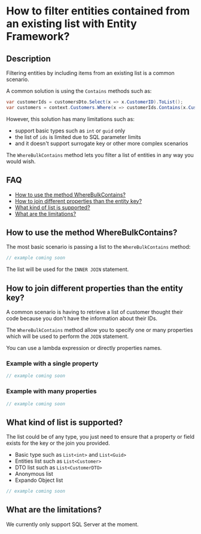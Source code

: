 # How to filter entities contained from an existing list with Entity Framework?

## Description

Filtering entities by including items from an existing list is a common scenario.

A common solution is using the `Contains` methods such as:

```csharp
var customerIds = customersDto.Select(x => x.CustomerID).ToList();
var customers = context.Customers.Where(x => customerIds.Contains(x.CustomerID)).ToList();
```

However, this solution has many limitations such as:

- support basic types such as `int` or `guid` only
- the list of `ids` is limited due to SQL parameter limits
- and it doesn't support surrogate key or other more complex scenarios

The `WhereBulkContains` method lets you filter a list of entities in any way you would wish.

## FAQ

- [How to use the method WhereBulkContains?](#how-to-use-the-method-wherebulkcontains)
- [How to join different properties than the entity key?](#how-to-join-different-properties-than-the-entity-key)
- [What kind of list is supported?](#what-kind-of-list-is-supported)
- [What are the limitations?](#what-are-the-limitations)

## How to use the method WhereBulkContains?

The most basic scenario is passing a list to the `WhereBulkContains` method:

```csharp
// example coming soon
```

The list will be used for the `INNER JOIN` statement.

## How to join different properties than the entity key?

A common scenario is having to retrieve a list of customer thought their code because you don't have the information about their IDs.

The `WhereBulkContains` method allow you to specify one or many properties which will be used to perform the `JOIN` statement.

You can use a lambda expression or directly properties names.

### Example with a single property

```csharp
// example coming soon
```

### Example with many properties

```csharp
// example coming soon
```

## What kind of list is supported?

The list could be of any type, you just need to ensure that a property or field exists for the key or the join you provided.

- Basic type such as `List<int>` and `List<Guid>`
- Entities list such as `List<Customer>`
- DTO list such as `List<CustomerDTO>`
- Anonymous list
- Expando Object list

```csharp
// example coming soon
```

## What are the limitations?

We currently only support SQL Server at the moment.